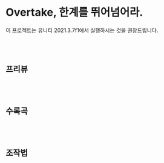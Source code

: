 # Overtake, 한계를 뛰어넘어라.

이 프로젝트는 유니티 2021.3.7f1에서 실행하시는 것을 권장드립니다.

</br></br>
## 프리뷰



</br></br>
## 수록곡


</br></br>
## 조작법

</br>




